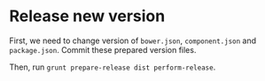 # Release new version

First, we need to change version of `bower.json`, `component.json` and `package.json`.
Commit these prepared version files.

Then, run `grunt prepare-release dist perform-release`.
